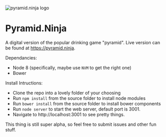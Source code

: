 ![pyramid.ninja logo](https://storage.googleapis.com/rouic-storage/pyramid.ninja/logo_dark%404x.png)

# Pyramid.Ninja
A digital version of the popular drinking game "pyramid". Live version can be found at https://pyramid.ninja.

Dependancies:
* Node 8 (specifically, maybe use `NVM` to get the right one)
* Bower

Install Intructions:
* Clone the repo into a lovely folder of your choosing
* Run `npm install` from the source folder to install node modules
* Run `bower install` from the source folder to install bower components
* Run `node server` to start the web server, default port is 3001.
* Navigate to http://localhost:3001 to see pretty things.

This thing is still super alpha, so feel free to submit issues and other fun stuff.